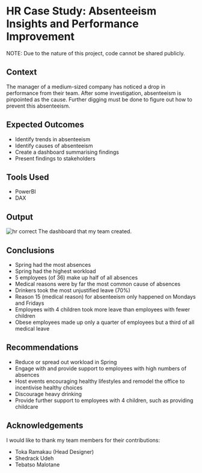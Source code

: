 # HR Case Study: Absenteeism Insights and Performance Improvement

NOTE: Due to the nature of this project, code cannot be shared publicly. 

## Context 
The manager of a medium-sized company has noticed a drop in performance from their team. After some investigation, absenteeism is pinpointed as the cause. Further digging must be done to figure out how to prevent this absenteeism.

## Expected Outcomes
- Identify trends in absenteeism
- Identify causes of absenteeism
- Create a dashboard summarising findings
- Present findings to stakeholders

## Tools Used
- PowerBI
- DAX

## Output
![hr correct](https://github.com/QuinnGrace/HR-Absenteeism-Case-Study/assets/73368635/a241a51b-e1fd-48e6-892a-9a567d3b1f5f)
The dashboard that my team created.

## Conclusions
- Spring had the most absences
- Spring had the highest workload
- 5 employees (of 36) make up half of all absences
- Medical reasons were by far the most common cause of absences
- Drinkers took the most unjustified leave (70%)
- Reason 15 (medical reason) for absenteeism only happened on Mondays and Fridays
- Employees with 4 children took more leave than employees with fewer children
- Obese employees made up only a quarter of employees but a third of all medical leave 

## Recommendations
- Reduce or spread out workload in Spring
- Engage with and provide support to employees with high numbers of absences
- Host events encouraging healthy lifestyles and remodel the office to incentivise healthy choices
- Discourage heavy drinking
- Provide further support to employees with 4 children, such as providing childcare

## Acknowledgements
I would like to thank my team members for their contributions:
- Toka Ramakau (Head Designer)
- Shedrack Udeh
- Tebatso Malotane
